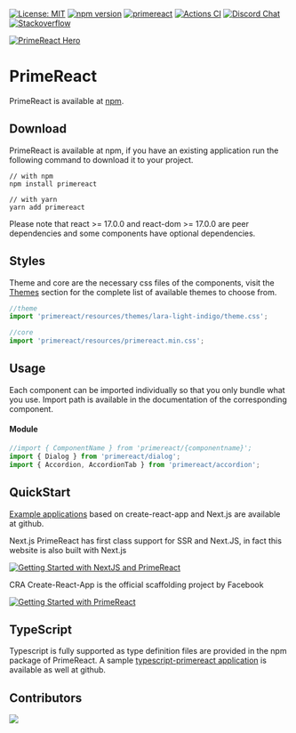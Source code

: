 [![License: MIT](https://img.shields.io/badge/License-MIT-yellow.svg)](https://opensource.org/licenses/MIT)
[![npm version](https://badge.fury.io/js/primereact.svg)](https://badge.fury.io/js/primereact)
[![primereact](https://snyk.io/advisor/npm-package/primereact/badge.svg)](https://snyk.io/advisor/npm-package/primereact)
[![Actions CI](https://github.com/primefaces/primereact/workflows/NodeJS%20CI/badge.svg)](https://github.com/primefaces/primereact/actions/workflows/node.js.yml)
[![Discord Chat](https://img.shields.io/discord/557940238991753223.svg?color=7289da&label=chat&logo=discord)](https://discord.gg/gzKFYnpmCY)
[![Stackoverflow](https://img.shields.io/badge/StackOverflow-primereact-chocolate.svg)](https://stackoverflow.com/questions/tagged/primereact)

[![PrimeReact Hero](https://www.primefaces.org/wp-content/uploads/2021/12/primereact-release-7.jpeg)](https://www.primereact.org)

# PrimeReact

PrimeReact is available at [npm](https://www.npmjs.com/package/primereact).

## Download

PrimeReact is available at npm, if you have an existing application run the following command to download it to your project.

```
// with npm
npm install primereact

// with yarn
yarn add primereact
```

Please note that react >= 17.0.0 and react-dom >= 17.0.0 are peer dependencies and some components have optional dependencies.

## Styles

Theme and core are the necessary css files of the components, visit the [Themes](https://primereact.org/theming) section for the complete list of available themes to choose from.

```javascript
//theme
import 'primereact/resources/themes/lara-light-indigo/theme.css';

//core
import 'primereact/resources/primereact.min.css';
```

## Usage

Each component can be imported individually so that you only bundle what you use. Import path is available in the documentation of the corresponding component.

#### Module

```javascript
//import { ComponentName } from 'primereact/{componentname}';
import { Dialog } from 'primereact/dialog';
import { Accordion, AccordionTab } from 'primereact/accordion';
```

## QuickStart

[Example applications](https://github.com/primefaces/primereact-examples) based on create-react-app and Next.js are available at github.

Next.js
PrimeReact has first class support for SSR and Next.JS, in fact this website is also built with Next.js

[![Getting Started with NextJS and PrimeReact](http://img.youtube.com/vi/OrRffCobuts/0.jpg)](http://www.youtube.com/watch?v=OrRffCobuts 'Getting Started with NextJS and PrimeReact')

CRA
Create-React-App is the official scaffolding project by Facebook

[![Getting Started with PrimeReact](http://img.youtube.com/vi/Prz3phy2bHY/0.jpg)](http://www.youtube.com/watch?v=Prz3phy2bHY 'Getting Started with PrimeReact')

## TypeScript

Typescript is fully supported as type definition files are provided in the npm package of PrimeReact. A sample [typescript-primereact application](https://github.com/primefaces/primereact-examples/tree/main/cra-basic-ts) is available as well at github.

## Contributors

<a href="https://github.com/primefaces/primereact/graphs/contributors">
  <img src="https://contrib.rocks/image?repo=primefaces/primereact" />
</a>
